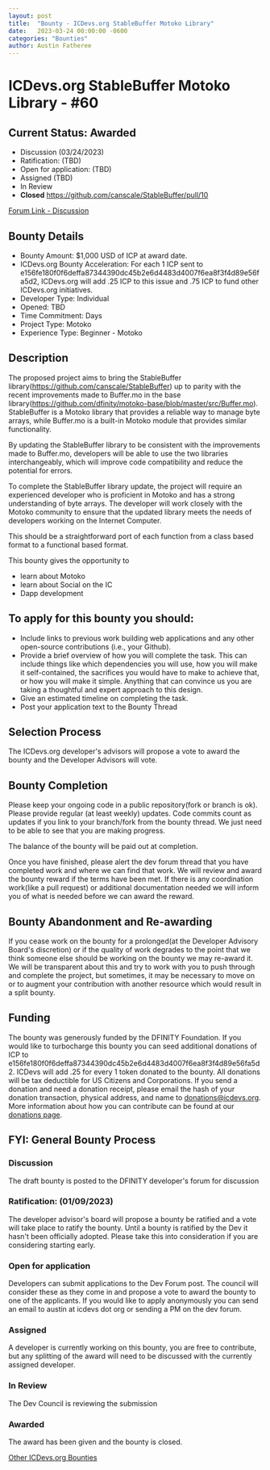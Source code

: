 ```yaml
---
layout: post
title:  "Bounty - ICDevs.org StableBuffer Motoko Library"
date:   2023-03-24 00:00:00 -0600
categories: "Bounties"
author: Austin Fatheree
---
```


# ICDevs.org StableBuffer Motoko Library - #60

## Current Status: Awarded

* Discussion (03/24/2023)
* Ratification: (TBD)
* Open for application: (TBD)
* Assigned (TBD)
* In Review 
* **Closed**  https://github.com/canscale/StableBuffer/pull/10

[Forum Link - Discussion](https://forum.dfinity.org/t/open-icdevs-org-bounty-60-1-000/19450)

## Bounty Details

* Bounty Amount: $1,000 USD of ICP at award date.
* ICDevs.org Bounty Acceleration: For each 1 ICP sent to e156fe180f0f6deffa87344390dc45b2e6d4483d4007f6ea8f3f4d89e56fa5d2, ICDevs.org will add .25 ICP to this issue and .75 ICP to fund other ICDevs.org initiatives.
* Developer Type: Individual
* Opened: TBD
* Time Commitment: Days
* Project Type: Motoko
* Experience Type: Beginner - Motoko

## Description

The proposed project aims to bring the StableBuffer library(https://github.com/canscale/StableBuffer) up to parity with the recent improvements made to Buffer.mo in the base library(https://github.com/dfinity/motoko-base/blob/master/src/Buffer.mo). StableBuffer is a Motoko library that provides a reliable way to manage byte arrays, while Buffer.mo is a built-in Motoko module that provides similar functionality.

By updating the StableBuffer library to be consistent with the improvements made to Buffer.mo, developers will be able to use the two libraries interchangeably, which will improve code compatibility and reduce the potential for errors.

To complete the StableBuffer library update, the project will require an experienced developer who is proficient in Motoko and has a strong understanding of byte arrays. The developer will work closely with the Motoko community to ensure that the updated library meets the needs of developers working on the Internet Computer.

This should be a straightforward port of each function from a class based format to a functional based format.

This bounty gives the opportunity to

* learn about Motoko
* learn about Social on the IC
* Dapp development




## To apply for this bounty you should:

* Include links to previous work building web applications and any other open-source contributions (i.e., your Github).
* Provide a brief overview of how you will complete the task. This can include things like which dependencies you will use, how you will make it self-contained, the sacrifices you would have to make to achieve that, or how you will make it simple. Anything that can convince us you are taking a thoughtful and expert approach to this design.
* Give an estimated timeline on completing the task.
* Post your application text to the Bounty Thread

## Selection Process

The ICDevs.org developer's advisors will propose a vote to award the bounty and the Developer Advisors will vote.

## Bounty Completion

Please keep your ongoing code in a public repository(fork or branch is ok). Please provide regular (at least weekly) updates.  Code commits count as updates if you link to your branch/fork from the bounty thread.  We just need to be able to see that you are making progress.

The balance of the bounty will be paid out at completion.

Once you have finished, please alert the dev forum thread that you have completed work and where we can find that work.  We will review and award the bounty reward if the terms have been met.  If there is any coordination work(like a pull request) or additional documentation needed we will inform you of what is needed before we can award the reward.

## Bounty Abandonment and Re-awarding

If you cease work on the bounty for a prolonged(at the Developer Advisory Board's discretion) or if the quality of work degrades to the point that we think someone else should be working on the bounty we may re-award it.  We will be transparent about this and try to work with you to push through and complete the project, but sometimes, it may be necessary to move on or to augment your contribution with another resource which would result in a split bounty.

## Funding

The bounty was generously funded by the DFINITY Foundation. If you would like to turbocharge this bounty you can seed additional donations of ICP to e156fe180f0f6deffa87344390dc45b2e6d4483d4007f6ea8f3f4d89e56fa5d2.  ICDevs will add .25 for every 1 token donated to the bounty.  All donations will be tax deductible for US Citizens and Corporations.  If you send a donation and need a donation receipt, please email the hash of your donation transaction, physical address, and name to donations@icdevs.org.  More information about how you can contribute can be found at our [donations page](https://icdevs.org/donations.html).


## FYI: General Bounty Process

### Discussion

The draft bounty is posted to the DFINITY developer's forum for discussion

### Ratification: (01/09/2023)

The developer advisor's board will propose a bounty be ratified and a vote will take place to ratify the bounty.  Until a bounty is ratified by the Dev it hasn't been officially adopted. Please take this into consideration if you are considering starting early.

### Open for application

Developers can submit applications to the Dev Forum post.  The council will consider these as they come in and propose a vote to award the bounty to one of the applicants.  If you would like to apply anonymously you can send an email to austin at icdevs dot org or sending a PM on the dev forum.

### Assigned

A developer is currently working on this bounty, you are free to contribute, but any splitting of the award will need to be discussed with the currently assigned developer.

### In Review

The Dev Council is reviewing the submission

### Awarded

The award has been given and the bounty is closed.


[Other ICDevs.org Bounties](https://icdevs.org/bounties.html)

